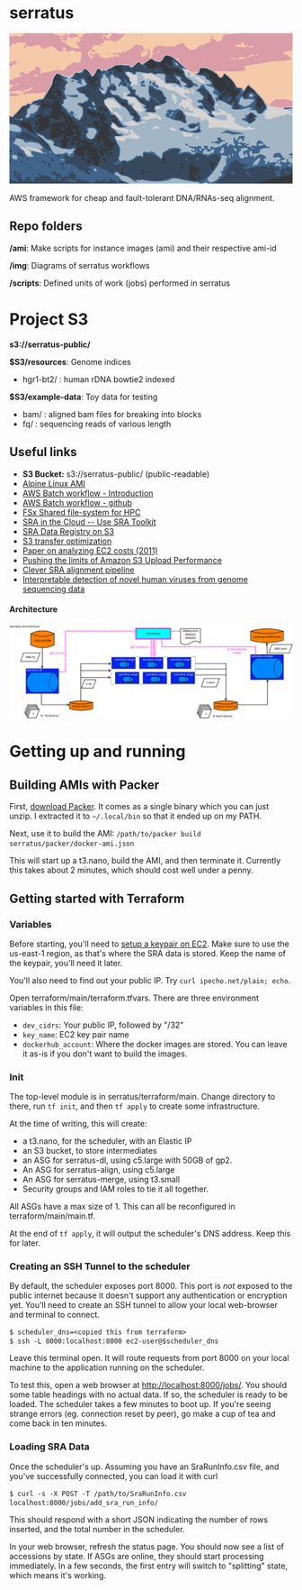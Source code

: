 # serratus
![serratus](img/serratus_logo.png)

AWS framework for cheap and fault-tolerant DNA/RNAs-seq alignment.

## Repo folders

**/ami**: Make scripts for instance images (ami) and their respective ami-id

**/img**: Diagrams of serratus workflows

**/scripts**: Defined units of work (jobs) performed in serratus

# Project S3
**s3://serratus-public/**

**$S3/resources**: Genome indices
- hgr1-bt2/ : human rDNA bowtie2 indexed

**$S3/example-data**: Toy data for testing
- bam/ : aligned bam files for breaking into blocks
- fq/  : sequencing reads of various length


## Useful links
- **S3 Bucket:** s3://serratus-public/ (public-readable)
- [Alpine Linux AMI](https://github.com/mcrute/alpine-ec2-ami)
- [AWS Batch workflow - Introduction](https://aws.amazon.com/blogs/compute/building-high-throughput-genomics-batch-workflows-on-aws-introduction-part-1-of-4/)
- [AWS Batch workflow - github](https://github.com/aws-samples/aws-batch-genomics)
- [FSx Shared file-system for HPC](https://aws.amazon.com/blogs/storage/using-amazon-fsx-for-lustre-for-genomics-workflows-on-aws/)
- [SRA in the Cloud -- Use SRA Toolkit](https://www.ncbi.nlm.nih.gov/sra/docs/sra-cloud/)
- [SRA Data Registry on S3](https://registry.opendata.aws/ncbi-sra/)
- [S3 transfer optimization](https://docs.aws.amazon.com/cli/latest/topic/s3-config.html)
- [Paper on analyzing EC2 costs (2011)](https://journals.plos.org/plosone/article?id=10.1371/journal.pone.0026624)
- [Pushing the limits of Amazon S3 Upload Performance](https://improve.dk/pushing-the-limits-of-amazon-s3-upload-performance/)
- [Clever SRA alignment pipeline](https://github.com/FredHutch/sra-pipeline
)
- [Interpretable detection of novel human viruses from genome sequencing data](https://www.biorxiv.org/content/10.1101/2020.01.29.925354v3.full.pdf)

#### Architecture

![serratus-overview](img/serratus_overview.png)

# Getting up and running

## Building AMIs with Packer

First, [download Packer](https://packer.io/downloads.html).  It comes as a single
binary which you can just unzip.  I extracted it to `~/.local/bin` so that it ended
up on my PATH.

Next, use it to build the AMI: `/path/to/packer build serratus/packer/docker-ami.json`

This will start up a t3.nano, build the AMI, and then terminate it.  Currently this
takes about 2 minutes, which should cost well under a penny.

## Getting started with Terraform

### Variables

Before starting, you'll need to [setup a keypair on EC2](https://docs.aws.amazon.com/AWSEC2/latest/UserGuide/ec2-key-pairs.html#having-ec2-create-your-key-pair).  Make sure to use the us-east-1 region, as that's where the SRA data is stored.  Keep the name of the keypair, you'll need it later.

You'll also need to find out your public IP.  Try `curl ipecho.net/plain; echo`.

Open terraform/main/terraform.tfvars.  There are three environment variables in this file:

 * `dev_cidrs`: Your public IP, followed by "/32"
 * `key_name`: EC2 key pair name
 * `dockerhub_account`: Where the docker images are stored.  You can leave it as-is if you don't want to build the images.

### Init

The top-level module is in serratus/terraform/main.  Change directory to there,
run `tf init`, and then `tf apply` to create some infrastructure.

At the time of writing, this will create:

  * a t3.nano, for the scheduler, with an Elastic IP
  * an S3 bucket, to store intermediates
  * an ASG for serratus-dl, using c5.large with 50GB of gp2.
  * An ASG for serratus-align, using c5.large
  * An ASG for serratus-merge, using t3.small
  * Security groups and IAM roles to tie it all together.

All ASGs have a max size of 1.  This can all be reconfigured in terraform/main/main.tf.

At the end of `tf apply`, it will output the scheduler's DNS address.  Keep this
for later.

### Creating an SSH Tunnel to the scheduler

By default, the scheduler exposes port 8000.  This port is *not* exposed to the public
internet because it doesn't support any authentication or encryption yet.  You'll need
to create an SSH tunnel to allow your local web-browser and terminal to connect.  

    $ scheduler_dns=<copied this from terraform>
    $ ssh -L 8000:localhost:8000 ec2-user@$scheduler_dns

Leave this terminal open.  It will route requests from port 8000 on your local machine
to the application running on the scheduler.

To test this, open a web browser at [http://localhost:8000/jobs/](http://localhost:8000/jobs/).
You should some table headings with no actual data.  If so, the scheduler is ready to be loaded.
The scheduler takes a few minutes to boot up.  If you're seeing strange errors (eg. connection
reset by peer), go make a cup of tea and come back in ten minutes.

### Loading SRA Data

Once the scheduler's up.  Assuming you have an SraRunInfo.csv file, and you've successfully
connected, you can load it with curl

    $ curl -s -X POST -T /path/to/SraRunInfo.csv localhost:8000/jobs/add_sra_run_info/

This should respond with a short JSON indicating the number of rows inserted, and the total
number in the scheduler.

In your web browser, refresh the status page.  You should now see a list of accessions by
state.  If ASGs are online, they should start processing immediately.  In a few seconds,
the first entry will switch to "splitting" state, which means it's working.

